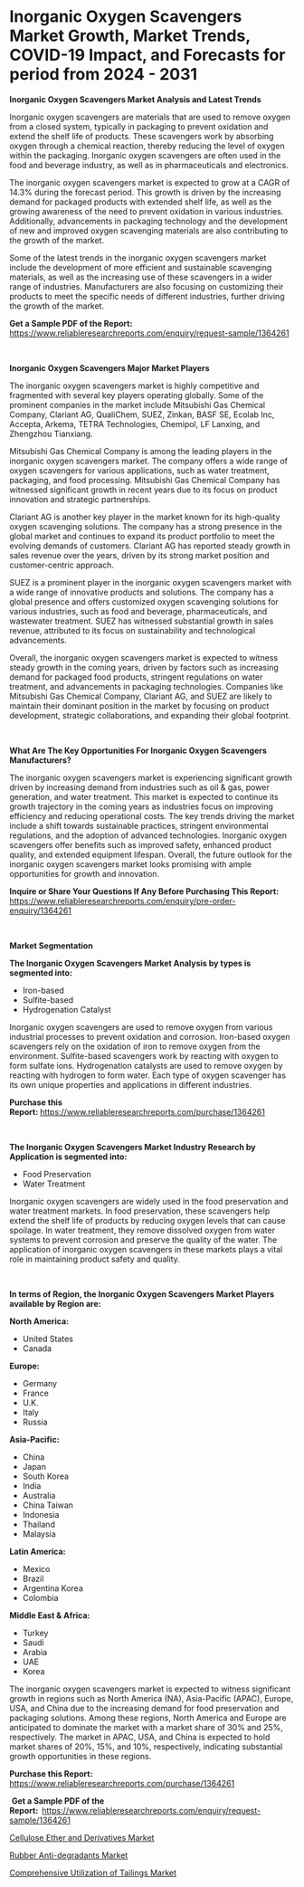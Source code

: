 <p><h1>Inorganic Oxygen Scavengers Market Growth, Market Trends, COVID-19 Impact, and Forecasts for period from 2024 - 2031</h1></p><p><strong>Inorganic Oxygen Scavengers Market Analysis and Latest Trends</strong></p>
<p><p>Inorganic oxygen scavengers are materials that are used to remove oxygen from a closed system, typically in packaging to prevent oxidation and extend the shelf life of products. These scavengers work by absorbing oxygen through a chemical reaction, thereby reducing the level of oxygen within the packaging. Inorganic oxygen scavengers are often used in the food and beverage industry, as well as in pharmaceuticals and electronics.</p><p>The inorganic oxygen scavengers market is expected to grow at a CAGR of 14.3% during the forecast period. This growth is driven by the increasing demand for packaged products with extended shelf life, as well as the growing awareness of the need to prevent oxidation in various industries. Additionally, advancements in packaging technology and the development of new and improved oxygen scavenging materials are also contributing to the growth of the market.</p><p>Some of the latest trends in the inorganic oxygen scavengers market include the development of more efficient and sustainable scavenging materials, as well as the increasing use of these scavengers in a wider range of industries. Manufacturers are also focusing on customizing their products to meet the specific needs of different industries, further driving the growth of the market.</p></p>
<p><strong>Get a Sample PDF of the Report:&nbsp;</strong> <a href="https://www.reliableresearchreports.com/enquiry/request-sample/1364261">https://www.reliableresearchreports.com/enquiry/request-sample/1364261</a></p>
<p>&nbsp;</p>
<p><strong>Inorganic Oxygen Scavengers Major Market Players</strong></p>
<p><p>The inorganic oxygen scavengers market is highly competitive and fragmented with several key players operating globally. Some of the prominent companies in the market include Mitsubishi Gas Chemical Company, Clariant AG, QualiChem, SUEZ, Zinkan, BASF SE, Ecolab Inc, Accepta, Arkema, TETRA Technologies, Chemipol, LF Lanxing, and Zhengzhou Tianxiang.</p><p>Mitsubishi Gas Chemical Company is among the leading players in the inorganic oxygen scavengers market. The company offers a wide range of oxygen scavengers for various applications, such as water treatment, packaging, and food processing. Mitsubishi Gas Chemical Company has witnessed significant growth in recent years due to its focus on product innovation and strategic partnerships.</p><p>Clariant AG is another key player in the market known for its high-quality oxygen scavenging solutions. The company has a strong presence in the global market and continues to expand its product portfolio to meet the evolving demands of customers. Clariant AG has reported steady growth in sales revenue over the years, driven by its strong market position and customer-centric approach.</p><p>SUEZ is a prominent player in the inorganic oxygen scavengers market with a wide range of innovative products and solutions. The company has a global presence and offers customized oxygen scavenging solutions for various industries, such as food and beverage, pharmaceuticals, and wastewater treatment. SUEZ has witnessed substantial growth in sales revenue, attributed to its focus on sustainability and technological advancements.</p><p>Overall, the inorganic oxygen scavengers market is expected to witness steady growth in the coming years, driven by factors such as increasing demand for packaged food products, stringent regulations on water treatment, and advancements in packaging technologies. Companies like Mitsubishi Gas Chemical Company, Clariant AG, and SUEZ are likely to maintain their dominant position in the market by focusing on product development, strategic collaborations, and expanding their global footprint.</p></p>
<p>&nbsp;</p>
<p><strong>What Are The Key Opportunities For Inorganic Oxygen Scavengers Manufacturers?</strong></p>
<p><p>The inorganic oxygen scavengers market is experiencing significant growth driven by increasing demand from industries such as oil & gas, power generation, and water treatment. This market is expected to continue its growth trajectory in the coming years as industries focus on improving efficiency and reducing operational costs. The key trends driving the market include a shift towards sustainable practices, stringent environmental regulations, and the adoption of advanced technologies. Inorganic oxygen scavengers offer benefits such as improved safety, enhanced product quality, and extended equipment lifespan. Overall, the future outlook for the inorganic oxygen scavengers market looks promising with ample opportunities for growth and innovation.</p></p>
<p><strong>Inquire or Share Your Questions If Any Before Purchasing This Report:</strong> <a href="https://www.reliableresearchreports.com/enquiry/pre-order-enquiry/1364261">https://www.reliableresearchreports.com/enquiry/pre-order-enquiry/1364261</a></p>
<p>&nbsp;</p>
<p><strong>Market Segmentation</strong></p>
<p><strong>The Inorganic Oxygen Scavengers Market Analysis by types is segmented into:</strong></p>
<p><ul><li>Iron-based</li><li>Sulfite-based</li><li>Hydrogenation Catalyst</li></ul></p>
<p><p>Inorganic oxygen scavengers are used to remove oxygen from various industrial processes to prevent oxidation and corrosion. Iron-based oxygen scavengers rely on the oxidation of iron to remove oxygen from the environment. Sulfite-based scavengers work by reacting with oxygen to form sulfate ions. Hydrogenation catalysts are used to remove oxygen by reacting with hydrogen to form water. Each type of oxygen scavenger has its own unique properties and applications in different industries.</p></p>
<p><strong>Purchase this Report:&nbsp;</strong><a href="https://www.reliableresearchreports.com/purchase/1364261">https://www.reliableresearchreports.com/purchase/1364261</a></p>
<p>&nbsp;</p>
<p><strong>The Inorganic Oxygen Scavengers Market Industry Research by Application is segmented into:</strong></p>
<p><ul><li>Food Preservation</li><li>Water Treatment</li></ul></p>
<p><p>Inorganic oxygen scavengers are widely used in the food preservation and water treatment markets. In food preservation, these scavengers help extend the shelf life of products by reducing oxygen levels that can cause spoilage. In water treatment, they remove dissolved oxygen from water systems to prevent corrosion and preserve the quality of the water. The application of inorganic oxygen scavengers in these markets plays a vital role in maintaining product safety and quality.</p></p>
<p>&nbsp;</p>
<p><strong>In terms of Region, the Inorganic Oxygen Scavengers Market Players available by Region are:</strong></p>
<p>
    <p> <strong> North America: </strong>
        <ul>
            <li>United States</li>
            <li>Canada</li>
        </ul>
        </p> 
    <p> <strong> Europe: </strong>
        <ul>
            <li>Germany</li>
            <li>France</li>
            <li>U.K.</li>
            <li>Italy</li>
            <li>Russia</li>
        </ul>
        </p> 
    <p> <strong> Asia-Pacific: </strong>
        <ul>
            <li>China</li>
            <li>Japan</li>
            <li>South Korea</li>
            <li>India</li>
            <li>Australia</li>
            <li>China Taiwan</li>
            <li>Indonesia</li>
            <li>Thailand</li>
            <li>Malaysia</li>
        </ul>
        </p> 
    <p> <strong> Latin America: </strong>
        <ul>
            <li>Mexico</li>
            <li>Brazil</li>
            <li>Argentina Korea</li>
            <li>Colombia</li>
        </ul>
        </p> 
    <p> <strong> Middle East & Africa: </strong>
        <ul>
            <li>Turkey</li>
            <li>Saudi</li>
            <li>Arabia</li>
            <li>UAE</li>
            <li>Korea</li>
        </ul>
    </p>
    </p>
<p><p>The inorganic oxygen scavengers market is expected to witness significant growth in regions such as North America (NA), Asia-Pacific (APAC), Europe, USA, and China due to the increasing demand for food preservation and packaging solutions. Among these regions, North America and Europe are anticipated to dominate the market with a market share of 30% and 25%, respectively. The market in APAC, USA, and China is expected to hold market shares of 20%, 15%, and 10%, respectively, indicating substantial growth opportunities in these regions.</p></p>
<p><strong>Purchase this Report: </strong><a href="https://www.reliableresearchreports.com/purchase/1364261">https://www.reliableresearchreports.com/purchase/1364261</a></p>
<p>&nbsp;<strong>Get a Sample PDF of the Report:&nbsp;&nbsp;</strong><a href="https://www.reliableresearchreports.com/enquiry/request-sample/1364261">https://www.reliableresearchreports.com/enquiry/request-sample/1364261</a></p>
<p><strong></strong></p>
<p><p><a href="https://github.com/kufem1/Market-Research-Report-List-1/blob/main/cellulose-ether-and-derivatives-market.md">Cellulose Ether and Derivatives Market</a></p><p><a href="https://github.com/kosella/Market-Research-Report-List-2/blob/main/rubber-anti-degradants-market.md">Rubber Anti-degradants Market</a></p><p><a href="https://github.com/nathandecarvalho/Market-Research-Report-List-2/blob/main/comprehensive-utilization-of-tailings-market.md">Comprehensive Utilization of Tailings Market</a></p></p>